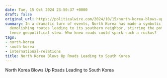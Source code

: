 ```yaml
---
date: Tue, 15 Oct 2024 23:50:37 +0000
draft: false
original_url: https://politicalwire.com/2024/10/15/north-korea-blows-up-roads-leading-to-south-korea/
summary: In a dramatic turn of events, North Korea has made a symbolic statement by
  demolishing routes leading to its southern neighbor, stirring the pot in an already
  tense geopolitical stew. Who knew roads could spark such a ruckus?
tags:
- north-korea
- south-korea
- international-relations
title: North Korea Blows Up Roads Leading to South Korea
---
```


North Korea Blows Up Roads Leading to South Korea
